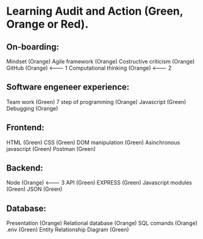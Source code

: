 # Learning Audit and Action (Green, Orange or Red).

## On-boarding:

Mindset (Orange)
Agile framework (Orange)
Costructive criticism (Orange)
GitHub (Orange) <--- 1
Computational thinking (Orange) <--- 2

## Software engeneer experience:

Team work (Green)
7 step of programming (Orange)
Javascript (Green)
Debugging (Orange)

## Frontend:

HTML (Green)
CSS (Green)
DOM manipulation (Green)
Asinchronous javascript (Green)
Postman (Green)

## Backend:

Node (Orange) <--- 3
API (Green)
EXPRESS (Green)
Javascript modules (Green)
JSON (Green)

## Database:

Presentation (Orange)
Relational database (Orange)
SQL comands (Orange)
.env (Green)
Entity Relationship Diagram (Green)
